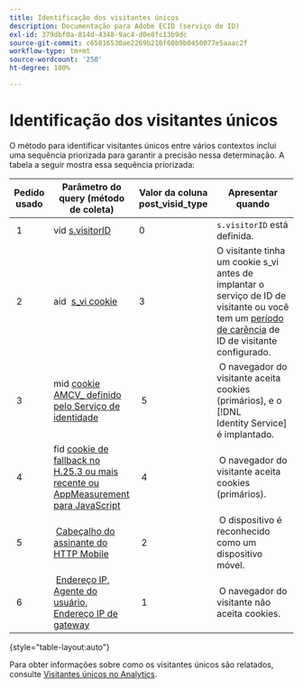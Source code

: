 ```yaml
---
title: Identificação dos visitantes únicos
description: Documentação para Adobe ECID (serviço de ID)
exl-id: 379dbf0a-814d-4348-9ac4-d0e8fc13b9dc
source-git-commit: c65816530ae2269b216f60b9b0450077e5aaac2f
workflow-type: tm+mt
source-wordcount: '250'
ht-degree: 100%

---
```


# Identificação dos visitantes únicos

O método para identificar visitantes únicos entre vários contextos inclui uma sequência priorizada para garantir a precisão nessa determinação. A tabela a seguir mostra essa sequência priorizada:

| Pedido usado | Parâmetro do query (método de coleta) | Valor da coluna post_visid_type | Apresentar quando |
|---|---|---|---|
|  1  | vid [s.visitorID](https://experienceleague.adobe.com/docs/analytics/implementation/vars/config-vars/visitorid.html?lang=pt-BR)  | 0  | `s.visitorID` está definida. |
|  2  | aid  [s_vi cookie](https://experienceleague.adobe.com/docs/core-services/interface/administration/ec-cookies/cookies-analytics.html?lang=pt-BR#section-5d50a078de444d12b7d927d68ff3b679)  | 3  | O visitante tinha um cookie s_vi antes de implantar o serviço de ID de visitante ou você tem um [período de carência](https://experienceleague.adobe.com/docs/id-service/using/reference/analytics-reference/grace-period.html?lang=pt-BR) de ID de visitante configurado.  |
|  3  | mid [cookie AMCV_ definido pelo Serviço de identidade](../introduction/cookies.md)  |  5  |  O navegador do visitante aceita cookies (primários), e o [!DNL Identity Service] é implantado.  |
|  4  | fid [cookie de fallback no H.25.3 ou mais recente ou AppMeasurement para JavaScript](https://experienceleague.adobe.com/docs/core-services/interface/administration/ec-cookies/cookies-analytics.html?lang=pt-BR#section-65e33f9bfc264959ac1513e2f4b10ac7)  |  4  |  O navegador do visitante aceita cookies (primários).  |
|  5  |  [Cabeçalho do assinante do HTTP Mobile](https://experienceleague.adobe.com/docs/analytics/export/analytics-data-feed/data-feed-contents/datafeeds-reference.html?lang=pt-BR)  |  2  |  O dispositivo é reconhecido como um dispositivo móvel.  |
|  6  |  [Endereço IP, Agente do usuário, Endereço IP de gateway](https://experienceleague.adobe.com/docs/analytics/components/metrics/unique-visitors.html?lang=pt-BR)  |  1  |  O navegador do visitante não aceita cookies. |

{style="table-layout:auto"}

Para obter informações sobre como os visitantes únicos são relatados, consulte [Visitantes únicos no Analytics](https://experienceleague.adobe.com/docs/analytics/components/metrics/unique-visitors.html?lang=pt-BR).
